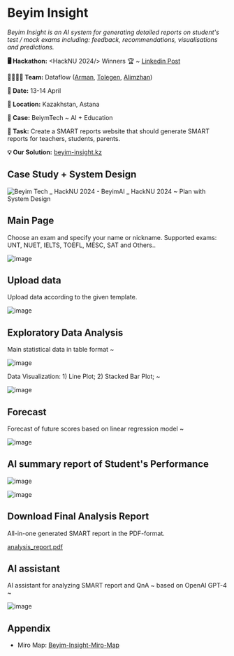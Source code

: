 # Beyim Insight
*Beyim Insight is an AI system for generating detailed reports on student's test / mock exams including: feedback, recommendations, visualisations and predictions.*

**🖥️ Hackathon:** <HackNU 2024/> Winners 🏆 ~ [Linkedin Post](https://www.linkedin.com/posts/arman-zhalgasbayev_hacknu2024-nuacm-hackathon-activity-7186076287206125571-pGdX?utm_source=share&utm_medium=member_desktop)

**👨‍👩‍👧‍👦 Team:** Dataflow ([Arman](https://github.com/silvermete0r), [Tolegen](https://github.com/tolegengca), [Alimzhan](https://github.com/gumran))

**📅 Date:** 13-14 April

**📍 Location:** Kazakhstan, Astana

**💼 Case:** BeiymTech ~ AI + Education

**📝 Task:** Create a SMART reports website that should generate SMART reports for teachers, students, parents.

**💡 Our Solution:** [beyim-insight.kz](https://beyim-insight.streamlit.app/)

## Case Study + System Design

![Beyim Tech _ HackNU 2024 - BeyimAI _ HackNU 2024 ~ Plan with System Design](https://github.com/silvermete0r/beyim_tech_hacknu_case-4/assets/108217670/cf40fa4a-4459-499f-bd53-c1bc6f87a2f4)

## Main Page

Choose an exam and specify your name or nickname. Supported exams: UNT, NUET, IELTS, TOEFL, MESC, SAT and Others..

![image](https://github.com/silvermete0r/beyim_tech_hacknu_case-4/assets/108217670/c4427369-b5d6-4b29-b5a7-1b0354d2d430)


## Upload data

Upload data according to the given template. 

![image](https://github.com/silvermete0r/beyim_tech_hacknu_case-4/assets/108217670/da8c09e5-f040-454f-a023-d8cffc0355de)


## Exploratory Data Analysis

Main statistical data in table format ~

![image](https://github.com/silvermete0r/beyim_tech_hacknu_case-4/assets/108217670/a0c953ec-8315-46ce-9b06-e19ab8f06576)

Data Visualization: 1) Line Plot; 2) Stacked Bar Plot; ~ 

![image](https://github.com/silvermete0r/beyim_tech_hacknu_case-4/assets/108217670/743ad3c8-8c12-448e-9269-5926d8527669)


## Forecast

Forecast of future scores based on linear regression model ~

![image](https://github.com/silvermete0r/beyim_tech_hacknu_case-4/assets/108217670/01097417-ff34-4fa0-91ce-3d0e783730b6)

## AI summary report of Student's Performance

![image](https://github.com/silvermete0r/beyim_tech_hacknu_case-4/assets/108217670/97e946c6-345c-4b24-aee9-c7ae197e0844)

![image](https://github.com/silvermete0r/beyim_tech_hacknu_case-4/assets/108217670/eb6ddd76-29a4-4835-8020-9c3edd790329)


## Download Final Analysis Report

All-in-one generated SMART report in the PDF-format. 

[analysis_report.pdf](https://github.com/silvermete0r/beyim_tech_hacknu_case-4/files/15001334/analysis_report.pdf)


## AI assistant

AI assistant for analyzing SMART report and QnA ~ based on OpenAI GPT-4 ~

![image](https://github.com/silvermete0r/beyim_tech_hacknu_case-4/assets/108217670/b775d960-ce28-4206-b74d-b0246338d2f3)


## Appendix

 - Miro Map: [Beyim-Insight-Miro-Map](https://miro.com/app/board/uXjVKUt8e0c=/?share_link_id=974781542966)
